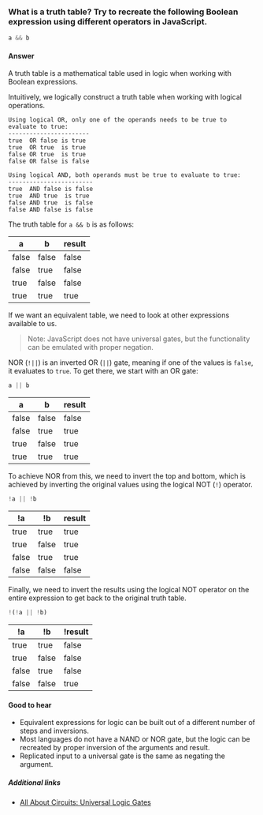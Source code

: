 ### What is a truth table? Try to recreate the following Boolean expression using different operators in JavaScript.

```js
a && b
```

#### Answer

A truth table is a mathematical table used in logic when working with Boolean expressions. 

Intuitively, we logically construct a truth table when working with logical operations.

```
Using logical OR, only one of the operands needs to be true to evaluate to true:
-----------------------
true  OR false is true
true  OR true  is true
false OR true  is true
false OR false is false

Using logical AND, both operands must be true to evaluate to true:
------------------------
true  AND false is false
true  AND true  is true
false AND true  is false
false AND false is false
```

The truth table for `a && b` is as follows:

a|b|result
---|---|---
false|false|false
false|true|false
true|false|false
true|true|true

If we want an equivalent table, we need to look at other expressions available to us. 

> Note: JavaScript does not have universal gates, but the functionality can be emulated with proper negation.

NOR (`!||`) is an inverted OR (`||`) gate, meaning if one of the values is `false`, it evaluates to `true`. To get there, we start with an OR gate:

```js
a || b
```

a|b|result
---|---|---
false|false|false
false|true|true
true|false|true
true|true|true

To achieve NOR from this, we need to invert the top and bottom, which is achieved by inverting the original values using the logical NOT (`!`) operator.

```js
!a || !b
```

!a|!b|result
---|---|---
true|true|true
true|false|true
false|true|true
false|false|false

Finally, we need to invert the results using the logical NOT operator on the entire expression to get back to the original truth table.

```js
!(!a || !b)
```

!a|!b|!result
---|---|---
true|true|false
true|false|false
false|true|false
false|false|true

#### Good to hear

* Equivalent expressions for logic can be built out of a different number of steps and inversions.
* Most languages do not have a NAND or NOR gate, but the logic can be recreated by proper inversion of the arguments and result.
* Replicated input to a universal gate is the same as negating the argument.

##### Additional links

<!-- Whenever possible, link a more detailed explanation. -->
* [All About Circuits: Universal Logic Gates](https://www.allaboutcircuits.com/technical-articles/universal-logic-gates/)

<!-- tags: (javascript) -->

<!-- expertise: (2) -->
